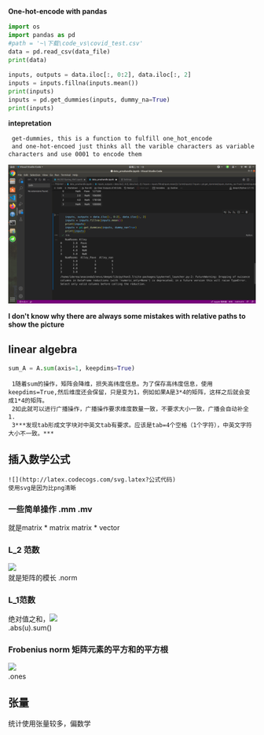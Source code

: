 **One-hot-encode with pandas**  
```python
import os
import pandas as pd
#path = '~\下载\code_vs\covid_test.csv'
data = pd.read_csv(data_file)
print(data)
```
```python
inputs, outputs = data.iloc[:, 0:2], data.iloc[:, 2]
inputs = inputs.fillna(inputs.mean())
print(inputs)
inputs = pd.get_dummies(inputs, dummy_na=True)
print(inputs)
```
**intepretation**  

     get-dummies, this is a function to fulfill one_hot_encode  
     and one-hot-encoed just thinks all the varible characters as variable  characters and use 0001 to encode them

![pandas.one-hot](https://github.com/pipiyea287/ubuntu_git_file/blob/main/picture/one_hot_encode.png)  

   **I don't know why there are always some mistakes with relative paths to show the picture**
## linear algebra  
```python
sum_A = A.sum(axis=1, keepdims=True)
```
     1随着sum的操作，矩阵会降维，损失高纬度信息。为了保存高纬度信息，使用keepdims=True,然后维度还会保留，只是变为1，例如如果A是3*4的矩阵，这样之后就会变成1*4的矩阵。  
     2如此就可以进行广播操作，广播操作要求维度数量一致，不要求大小一致，广播会自动补全1.
     3***发现tab形成文字块对中英文tab有要求。应该是tab=4个空格（1个字符），中英文字符大小不一致。***  
## 插入数学公式  
```
![](http://latex.codecogs.com/svg.latex?公式代码)
使用svg是因为比png清晰
```
### 一些简单操作 .mm .mv  
就是matrix \* matrix matrix \* vector

### L_2 范数  
![](http://latex.codecogs.com/svg.latex?\|\|x\|\|_2=\sqrt{\sum_{i=1}^n{x_i^2}})  
就是矩阵的模长 .norm
### L_1范数  
绝对值之和，![](http://latex.codecogs.com/svg.latex?\|\|x\|\|_1=\sum_{i=1}^n{\|x_i\|})  
.abs(u).sum()
### Frobenius norm 矩阵元素的平方和的平方根
![](http://latex.codecogs.com/svg.latex?\|\|X\|\|_F=\sqrt{\sum_{j=1}^m{\sum_{j=1}^n{x_{ij}^2}}})  
.ones
## 张量
统计使用张量较多，偏数学
 
